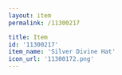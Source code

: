 ```yaml
---
layout: item
permalink: /11300217

title: Item
id: '11300217'
item_name: 'Silver Divine Hat'
icon_url: '11300172.png'
---
```

